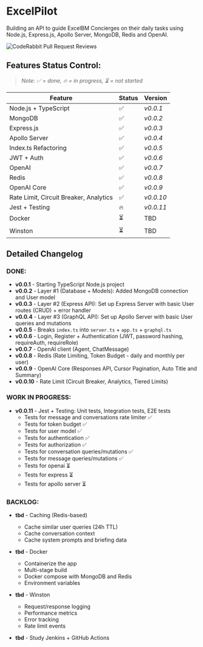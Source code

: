 # ExcelPilot

Building an API to guide ExcelBM Concierges on their daily tasks using Node.js, Express.js, Apollo Server, MongoDB, Redis and OpenAI.

![CodeRabbit Pull Request Reviews](https://img.shields.io/coderabbit/prs/github/lfariabr/excel-pilot)

## Features Status Control:
> *Note: ✅ = done, 🔥 = in progress, ⏳ = not started*

| Feature | Status | Version |
| --- | --- | --- |
| Node.js + TypeScript | ✅ | _v0.0.1_ |
| MongoDB | ✅ | _v0.0.2_ |
| Express.js | ✅ | _v0.0.3_ |
| Apollo Server | ✅ | _v0.0.4_ |
| Index.ts Refactoring | ✅ | _v0.0.5_ |
| JWT + Auth | ✅ | _v0.0.6_ |
| OpenAI | ✅ | _v0.0.7_ |
| Redis | ✅ | _v0.0.8_ |
| OpenAI Core | ✅ | _v0.0.9_ |
| Rate Limit, Circuit Breaker, Analytics | ✅ | _v0.0.10_ |
| Jest + Testing | 🔥 | _v0.0.11_ |
| Docker | ⏳ | TBD |
| Winston | ⏳ | TBD |

## **Detailed Changelog** 

### **DONE**:
- **v0.0.1** - Starting TypeScript Node.js project
- **v0.0.2** - Layer #1 (Database + Models): Added MongoDB connection and User model
- **v0.0.3** - Layer #2 (Express API): Set up Express Server with basic User routes (CRUD) + error handler
- **v0.0.4** - Layer #3 (GraphQL API): Set up Apollo Server with basic User queries and mutations
- **v0.0.5** - Breaks `index.ts` into `server.ts` + `app.ts` + `graphql.ts`
- **v0.0.6** - Login, Register + Authentication (JWT, password hashing, requireAuth, requireRole)
- **v0.0.7** - OpenAI client (Agent, ChatMessage)
- **v0.0.8** - Redis (Rate Limiting, Token Budget - daily and monthly per user)
- **v0.0.9** - OpenAI Core (Responses API, Cursor Pagination, Auto Title and Summary)
- **v0.0.10** - Rate Limit (Circuit Breaker, Analytics, Tiered Limits)

### **WORK IN PROGRESS**:
    
- **v0.0.11** - Jest + Testing: Unit tests, Integration tests, E2E tests
    - Tests for message and conversations rate limiter ✅
    - Tests for token budget ✅
    - Tests for user model ✅
    - Tests for authentication ✅
    - Tests for authorization ✅
    - Tests for conversation queries/mutations ✅
    - Tests for message queries/mutations ✅
    - Tests for openai ⏳
    - Tests for express ⏳
    - Tests for apollo server ⏳

### **BACKLOG**:

- **tbd** - Caching (Redis-based)
    - Cache similar user queries (24h TTL)
    - Cache conversation context
    - Cache system prompts and briefing data

- **tbd** - Docker
    - Containerize the app
    - Multi-stage build
    - Docker compose with MongoDB and Redis
    - Environment variables

- **tbd** - Winston
    - Request/response logging
    - Performance metrics
    - Error tracking
    - Rate limit events

- **tbd** - Study Jenkins + GitHub Actions


